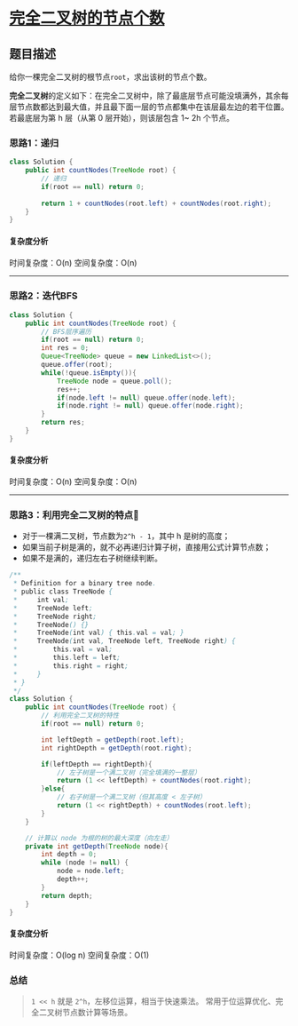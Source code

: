 # [完全二叉树的节点个数](完全二叉树的节点个数"[题目地址](https://leetcode.cn/problems/count-complete-tree-nodes/description/)")

## 题目描述
给你一棵完全二叉树的根节点`root`，求出该树的节点个数。

**完全二叉树**的定义如下：在完全二叉树中，除了最底层节点可能没填满外，其余每层节点数都达到最大值，并且最下面一层的节点都集中在该层最左边的若干位置。若最底层为第 h 层（从第 0 层开始），则该层包含 1~ 2h 个节点。


### 思路1：递归


```java
class Solution {
    public int countNodes(TreeNode root) {
        // 递归
        if(root == null) return 0;
        
        return 1 + countNodes(root.left) + countNodes(root.right);
    }
}
```

#### 复杂度分析
时间复杂度：O(n)
空间复杂度：O(n)

----
### 思路2：迭代BFS


```java
class Solution {
    public int countNodes(TreeNode root) {
        // BFS层序遍历 
        if(root == null) return 0;
        int res = 0;
        Queue<TreeNode> queue = new LinkedList<>();
        queue.offer(root);
        while(!queue.isEmpty()){
            TreeNode node = queue.poll();
            res++;
            if(node.left != null) queue.offer(node.left);
            if(node.right != null) queue.offer(node.right);
        }
        return res;
    }
}
```

#### 复杂度分析
时间复杂度：O(n)
空间复杂度：O(n)

----

### 思路3：利用完全二叉树的特点🌟
- 对于一棵满二叉树，节点数为`2^h - 1`，其中 h 是树的高度；
- 如果当前子树是满的，就不必再递归计算子树，直接用公式计算节点数；
- 如果不是满的，递归左右子树继续判断。

```java
/**
 * Definition for a binary tree node.
 * public class TreeNode {
 *     int val;
 *     TreeNode left;
 *     TreeNode right;
 *     TreeNode() {}
 *     TreeNode(int val) { this.val = val; }
 *     TreeNode(int val, TreeNode left, TreeNode right) {
 *         this.val = val;
 *         this.left = left;
 *         this.right = right;
 *     }
 * }
 */
class Solution {
    public int countNodes(TreeNode root) {
        // 利用完全二叉树的特性
        if(root == null) return 0;

        int leftDepth = getDepth(root.left);
        int rightDepth = getDepth(root.right);

        if(leftDepth == rightDepth){
            // 左子树是一个满二叉树（完全填满的一整层）
            return (1 << leftDepth) + countNodes(root.right);
        }else{
            // 右子树是一个满二叉树（但其高度 < 左子树）
            return (1 << rightDepth) + countNodes(root.left);
        }
    }

    // 计算以 node 为根的树的最大深度（向左走）
    private int getDepth(TreeNode node){
        int depth = 0;
        while (node != null) {
            node = node.left;
            depth++;
        }
        return depth;
    }
}
```

#### 复杂度分析
时间复杂度：O(log n)
空间复杂度：O(1)

### 总结
> `1 << h` 就是 `2^h`，左移位运算，相当于快速乘法。
> 常用于位运算优化、完全二叉树节点数计算等场景。